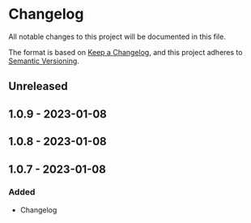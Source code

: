 # Changelog

All notable changes to this project will be documented in this file.

The format is based on [Keep a Changelog](https://keepachangelog.com/en/1.0.0/),
and this project adheres to [Semantic Versioning](https://semver.org/spec/v2.0.0.html).

## Unreleased

## 1.0.9 - 2023-01-08

## 1.0.8 - 2023-01-08

## 1.0.7 - 2023-01-08
### Added
- Changelog
